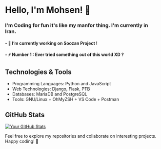 # Hello, I'm Mohsen! 👋

### I'm Coding for fun it's like my manfor thing. I'm currently in Iran.

#### - 🔭 I’m currently working on Soozan Project !
#### - ⚡ Number 1 : Ever tried something out of this world XD ?


## Technologies & Tools

- Programming Languages: Python and JavaScript
- Web Technologies: Django, Flask, PTB
- Databases: MariaDB and PostgreSQL
- Tools: GNU/Linux + OhMyZSH + VS Code + Postman 



## GitHub Stats

[![Your GitHub Stats](https://github-readme-stats.vercel.app/api?username=your-username&show_icons=true&count_private=true&hide=contribs&theme=radical)](https://github.com/your-username)


Feel free to explore my repositories and collaborate on interesting projects. Happy coding! 🚀
